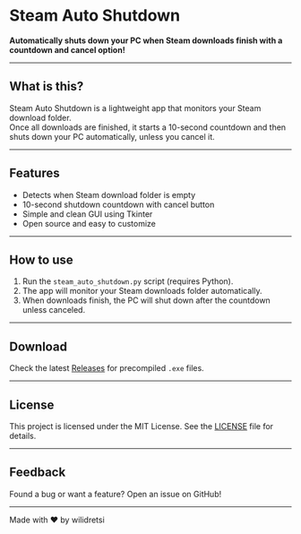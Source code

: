 # Steam Auto Shutdown

**Automatically shuts down your PC when Steam downloads finish with a countdown and cancel option!**

---

## What is this?

Steam Auto Shutdown is a lightweight app that monitors your Steam download folder.  
Once all downloads are finished, it starts a 10-second countdown and then shuts down your PC automatically, unless you cancel it.

---

## Features

- Detects when Steam download folder is empty  
- 10-second shutdown countdown with cancel button  
- Simple and clean GUI using Tkinter  
- Open source and easy to customize  

---

## How to use

1. Run the `steam_auto_shutdown.py` script (requires Python).  
2. The app will monitor your Steam downloads folder automatically.  
3. When downloads finish, the PC will shut down after the countdown unless canceled.

---

## Download

Check the latest [Releases](https://github.com/tu_usuario/tu_repositorio/releases) for precompiled `.exe` files.

---

## License

This project is licensed under the MIT License. See the [LICENSE](LICENSE) file for details.

---

## Feedback

Found a bug or want a feature? Open an issue on GitHub!

---

Made with ❤️ by wilidretsi

